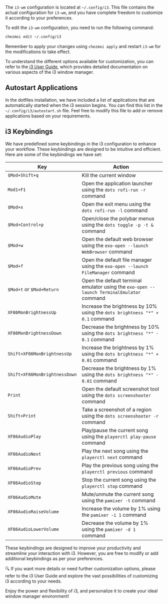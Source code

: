 The `i3-wm` configuration is located at `~/.config/i3`. This file contains the actual configuration for `i3-wm`, and you have complete freedom to customize it according to your preferences.

To edit the `i3-wm` configuration, you need to run the following command:

```sh
chezmoi edit ~/.config/i3
```

Remember to apply your changes using `chezmoi apply` and restart `i3-wm` for the modifications to take effect.

To understand the different options available for customization, you can refer to the [i3 User Guide](https://i3wm.org/docs/userguide.html), which provides detailed documentation on various aspects of the i3 window manager.

## Autostart Applications

In the dotfiles installation, we have included a list of applications that are automatically started when the i3 session begins. You can find this list in the `~/.config/i3/autostart.sh` file. Feel free to modify this file to add or remove applications based on your requirements.

## i3 Keybindings

We have predefined some keybindings in the i3 configuration to enhance your workflow. These keybindings are designed to be intuitive and efficient. Here are some of the keybindings we have set:

| Key                   | Action                                                                                                  |
| --------------------- | ------------------------------------------------------------------------------------------------------- |
| `$Mod+Shift+q`        | Kill the current window                                                                                  |
| `Mod1+F1`             | Open the application launcher using the `dots rofi-run -r` command                               |
| `$Mod+x`              | Open the exit menu using the `dots rofi-run -l` command                                          |
| `$Mod+Control+p`      | Open/close the polybar menus using the `dots toggle -p -t &` command                            |
| `$Mod+w`              | Open the default web browser using the `exo-open --launch WebBrowser` command                           |
| `$Mod+f`              | Open the default file manager using the `exo-open --launch FileManager` command                         |
| `$Mod+t` or `$Mod+Return` | Open the default terminal emulator using the `exo-open --launch TerminalEmulator` command          |
| `XF86MonBrightnessUp` | Increase the brightness by 10% using the `dots brightness "*" + 0.1` command                    |
| `XF86MonBrightnessDown` | Decrease the brightness by 10% using the `dots brightness "*" - 0.1` command                  |
| `Shift+XF86MonBrightnessUp` | Increase the brightness by 1% using the `dots brightness "*" + 0.01` command                 |
| `Shift+XF86MonBrightnessDown` | Decrease the brightness by 1% using the `dots brightness "*" - 0.01` command               |
| `Print`               | Open the default screenshot tool using the `dots screenshooter` command                        |
| `Shift+Print`         | Take a screenshot of a region using the `dots screenshooter -r` command                        |
| `XF86AudioPlay`       | Play/pause the current song using the `playerctl play-pause` command                                    |
| `XF86AudioNext`       | Play the next song using the `playerctl next` command                                                    |
| `XF86AudioPrev`       | Play the previous song using the `playerctl previous` command                                            |
| `XF86AudioStop`       | Stop the current song using the `playerctl stop` command                                                  |
| `XF86AudioMute`       | Mute/unmute the current song using the `pamixer -t` command                                              |
| `XF86AudioRaiseVolume` | Increase the volume by 1% using the `pamixer -i 1` command                                               |
| `XF86AudioLowerVolume` | Decrease the volume by 1% using the `pamixer -d 1` command                                               |

These keybindings are designed to improve your productivity and streamline your interaction with i3. However, you are free to modify or add additional keybindings as per your preferences.

🔍 If you want more details or need further customization options, please refer to the i3 User Guide and explore the vast possibilities of customizing i3 according to your needs.

Enjoy the power and flexibility of i3, and personalize it to create your ideal window manager environment!
